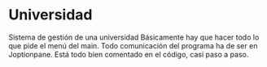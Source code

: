 # Universidad
Sistema de gestión de una universidad
Básicamente hay que hacer todo lo que pide el menú del main. Todo comunicación del programa ha de ser en Joptionpane.
Está todo bien comentado en el código, casi paso a paso.
